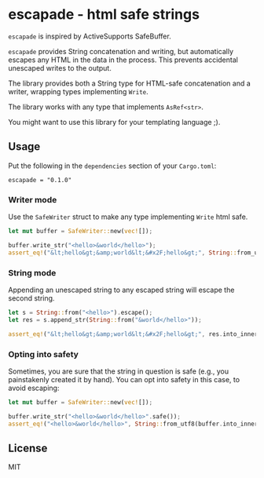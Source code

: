 # escapade - html safe strings

`escapade` is inspired by ActiveSupports SafeBuffer.

`escapade` provides String concatenation and writing, but automatically escapes any HTML in the data in the process. This prevents accidental unescaped writes to the output.

The library provides both a String type for HTML-safe concatenation and a writer, wrapping types implementing `Write`.

The library works with any type that implements `AsRef<str>`.

You might want to use this library for your templating language ;).

## Usage

Put the following in the `dependencies` section of your `Cargo.toml`:

```
escapade = "0.1.0"
```

### Writer mode

Use the `SafeWriter` struct to make any type implementing `Write` html safe.

```rust
let mut buffer = SafeWriter::new(vec![]);

buffer.write_str("<hello>&world</hello>");
assert_eq!("&lt;hello&gt;&amp;world&lt;&#x2F;hello&gt;", String::from_utf8(buffer.into_inner()).unwrap());
```

### String mode

Appending an unescaped string to any escaped string will escape the second string.

```rust
let s = String::from("<hello>").escape();
let res = s.append_str(String::from("&world</hello>"));

assert_eq!("&lt;hello&gt;&amp;world&lt;&#x2F;hello&gt;", res.into_inner());
```

### Opting into safety

Sometimes, you are sure that the string in question is safe (e.g., you painstakenly created it by hand). You can opt into safety in this case, to avoid escaping:

```rust
let mut buffer = SafeWriter::new(vec![]);

buffer.write_str("<hello>&world</hello>".safe());
assert_eq!("<hello>&world</hello>", String::from_utf8(buffer.into_inner()).unwrap());

```

## License

MIT